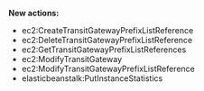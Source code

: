 **New actions:**

- ec2:CreateTransitGatewayPrefixListReference
- ec2:DeleteTransitGatewayPrefixListReference
- ec2:GetTransitGatewayPrefixListReferences
- ec2:ModifyTransitGateway
- ec2:ModifyTransitGatewayPrefixListReference
- elasticbeanstalk:PutInstanceStatistics
